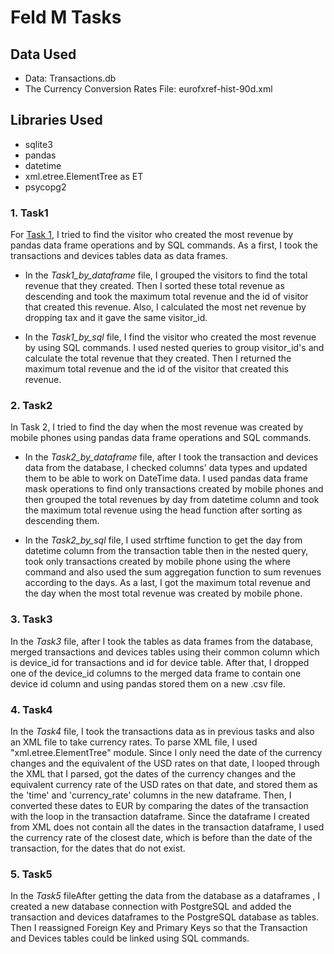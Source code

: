 # Feld M Tasks

## Data Used

-   Data: Transactions.db
-   The Currency Conversion Rates File: eurofxref-hist-90d.xml

## Libraries Used

   - sqlite3
   - pandas
   - datetime
   - xml.etree.ElementTree as ET
   - psycopg2
 
### 1. Task1

For [Task 1](https://github.com/IlaydaTurk/Feld_M_Tasks/blob/main/Task1_by_dataframe.py), I tried to find the visitor who created the most revenue by pandas data frame operations and by SQL commands. As a first, I took the transactions and devices tables data as data frames.

- In the *Task1_by_dataframe* file, I grouped the visitors to find the total revenue that they created. Then I sorted these total revenue as descending and took the maximum total revenue and the id of visitor that created this revenue.
Also, I calculated the most net revenue by dropping tax and it gave the same visitor_id.

- In the *Task1_by_sql* file, I find the visitor who created the most revenue by using SQL commands. I used nested queries to group visitor_id's and calculate the total revenue that they created. Then I returned the maximum total revenue and the id of the visitor that created this revenue.

### 2. Task2

In Task 2, I tried to find the day when the most revenue was created by mobile phones using pandas data frame operations and SQL commands.

- In the *Task2_by_dataframe* file, after I took the transaction and devices data from the database, I checked columns' data types and updated them to be able to work on DateTime data. I used pandas data frame mask operations to find only transactions created by mobile phones and then grouped the total revenues by day from datetime column and took the maximum total revenue using the head function after sorting as descending them.

- In the *Task2_by_sql* file, I used strftime function to get the day from datetime column from the transaction table then in the nested query, took only transactions created by mobile phone using the where command and also used the sum aggregation function to sum revenues according to the days. As a last, I got the maximum total revenue and the day when the most total revenue was created by mobile phone.

### 3. Task3

In the *Task3* file, after I took the tables as data frames from the database, merged transactions and devices tables using their common column which is device_id for transactions and id for device table. After that, I dropped one of the device_id columns to the merged data frame to contain one device id column and using pandas stored them on a new .csv file.

### 4. Task4
In the *Task4* file, I took the transactions data as in previous tasks and also an XML file to take currency rates. To parse XML file, I used "xml.etree.ElementTree" module. Since I only need the date of the currency changes and the equivalent of the USD rates on that date, I looped through the XML that I parsed, got the dates of the currency changes and the equivalent currency rate of the USD rates on that date, and stored them as the 'time' and 'currency_rate' columns in the new dataframe. 
Then, I converted these dates to EUR by comparing the dates of the transaction with the loop in the transaction dataframe. Since the dataframe I created from XML does not contain all the dates in the transaction dataframe, I used the currency rate of the closest date, which is before than the date of the transaction, for the dates that do not exist.

### 5. Task5

In the *Task5* fileAfter getting the data from the database as a dataframes , I created a new database connection with PostgreSQL and added the transaction and devices dataframes to the PostgreSQL database as tables. Then I reassigned Foreign Key and Primary Keys so that the Transaction and Devices tables could be linked using SQL commands.
